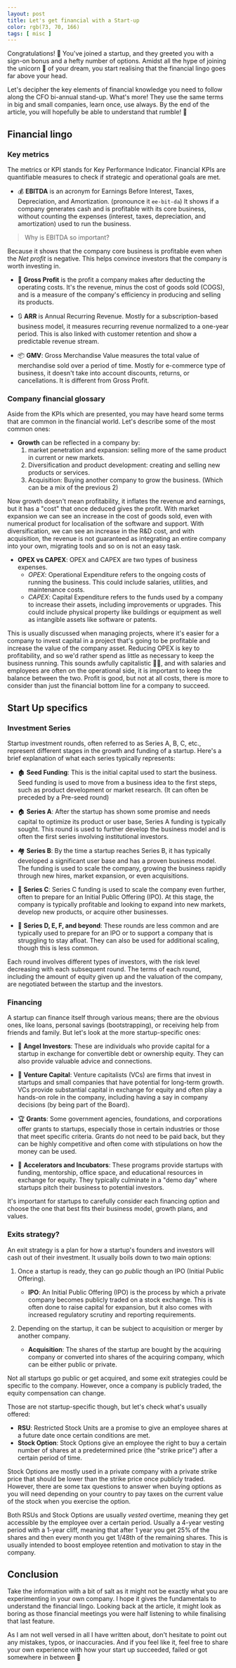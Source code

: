 ```yaml
---
layout: post
title: Let's get financial with a Start-up
color: rgb(73, 70, 166)
tags: [ misc ]
---
```


Congratulations! 🎉 You've joined a startup, and they greeted you with a sign-on bonus and a hefty number of options.
Amidst all the hype of joining the unicorn 🦄 of your dream, you start realising that the financial lingo goes far above
your head.

Let's decipher the key elements of financial knowledge you need to follow along the CFO bi-annual stand-up.
What's more! They use the same terms in big and small companies, learn once, use always.
By the end of the article, you will hopefully be able to understand that rumble! 🤞

## Financial lingo

### Key metrics

The metrics or KPI stands for Key Performance Indicator.
Financial KPIs are quantifiable measures to check if strategic and operational goals are met.

- 💰 **EBITDA** is an acronym for Earnings Before Interest, Taxes, Depreciation, and Amortization. (pronounce
  it `ee-bit-da`)
  It shows if a company generates cash and is profitable with its core business, without counting the expenses 
  (interest, taxes, depreciation, and amortization) used to run the business.

> Why is EBITDA so important?

Because it shows that the company core business is profitable even when the _Net profit_ is negative.
This helps convince investors that the company is worth investing in.

- 💸 **Gross Profit** is the profit a company makes after deducting the operating costs.
  It's the revenue, minus the cost of goods sold (COGS), and is a measure of the company's efficiency in producing and
  selling its products.

- 🔃 **ARR** is Annual Recurring Revenue.
  Mostly for a subscription-based business model, it measures recurring revenue normalized to a one-year period.
  This is also linked with customer retention and show a predictable revenue stream.

- 📦 **GMV**: Gross Merchandise Value measures the total value of merchandise sold over a period of time.
  Mostly for e-commerce type of business, it doesn't take into account discounts, returns, or cancellations.
  It is different from Gross Profit.

### Company financial glossary

Aside from the KPIs which are presented, you may have heard some terms that are common in the financial world.
Let's describe some of the most common ones:

- **Growth** can be reflected in a company by:
    1. market penetration and expansion: selling more of the same product in current or new markets.
    2. Diversification and product development: creating and selling new products or services.
    3. Acquisition: Buying another company to grow the business. (Which can be a mix of the previous 2)

Now growth doesn't mean profitability, it inflates the revenue and earnings,
but it has a "cost" that once deduced gives the profit.
With market expansion we can see an increase in the cost of goods sold,
even with numerical product for localisation of the software and support.
With diversification, we can see an increase in the R&D cost, and with acquisition, the revenue is not guaranteed as
integrating an entire company into your own, migrating tools and so on is not an easy task.

- **OPEX vs CAPEX**: OPEX and CAPEX are two types of business expenses.
    - _OPEX_: Operational Expenditure refers to the ongoing costs of running the business.
      This could include salaries, utilities, and maintenance costs.
    - _CAPEX_: Capital Expenditure refers to the funds used by a company to increase their assets, including improvements
      or upgrades.
      This could include physical property like buildings or equipment as well as intangible assets like software or
      patents.

This is usually discussed when managing projects, where it's easier for a company to invest capital in a project
that's going to be profitable and increase the value of the company asset.
Reducing OPEX is key to profitability, and so we'd rather spend as little as necessary to keep the business running.
This sounds awfully capitalistic 😵‍💫, and with salaries and employees are often on the operational side,
it is important to keep the balance between the two.
Profit is good, but not at all costs, there is more to consider than just the financial bottom line for a company to
succeed.

## Start Up specifics

### Investment Series

Startup investment rounds, often referred to as Series A, B, C, etc.,
represent different stages in the growth and funding of a startup.
Here's a brief explanation of what each series typically represents:

- 🏚️ **Seed Funding**: This is the initial capital used to start the business.
  Seed funding is used to move from a business idea to the first steps,
  such as product development or market research. (It can often be preceded by a Pre-seed round)

- 🏠 **Series A**: After the startup has shown some promise and needs capital to optimize its product or user base,
  Series A funding is typically sought.
  This round is used to further develop the business model and is often the first series involving institutional
  investors.

- 🏘️ **Series B**: By the time a startup reaches Series B,
  it has typically developed a significant user base and has a proven business model.
  The funding is used to scale the company, growing the business rapidly through new hires,
  market expansion, or even acquisitions.

- 🏢 **Series C**: Series C funding is used to scale the company even further,
  often to prepare for an Initial Public Offering (IPO).
  At this stage, the company is typically profitable and looking to expand into new markets,
  develop new products, or acquire other businesses.

- 💸 **Series D, E, F, and beyond**: These rounds are less common and are typically used to prepare for an IPO
  or to support a company that is struggling to stay afloat.
  They can also be used for additional scaling, though this is less common.

Each round involves different types of investors, with the risk level decreasing with each subsequent round.
The terms of each round, including the amount of equity given up and the valuation of the company,
are negotiated between the startup and the investors.

### Financing

A startup can finance itself through various means; there are the obvious ones, like loans, 
personal savings (bootstrapping), or receiving help from friends and family.
But let's look at the more startup-specific ones:

- 👼 **Angel Investors**: These are individuals who provide capital for a startup in exchange for convertible debt or
   ownership equity. They can also provide valuable advice and connections.

- 👔 **Venture Capital**: Venture capitalists (VCs) are firms that invest in startups and small companies that have
   potential for long-term growth. VCs provide substantial capital in exchange for equity and often play a hands-on role
   in the company, including having a say in company decisions (by being part of the Board).

- 🏆 **Grants**: Some government agencies, foundations, and corporations offer grants to startups, especially those in
   certain industries or those that meet specific criteria. Grants do not need to be paid back, but they can be highly
   competitive and often come with stipulations on how the money can be used.

- 🏫 **Accelerators and Incubators**: These programs provide startups with funding, mentorship, office space, and
   educational resources in exchange for equity. They typically culminate in a "demo day" where startups pitch their
   business to potential investors.

It's important for startups to carefully consider each financing option and choose the one that best fits their business
model, growth plans, and values.

### Exits strategy?

An exit strategy is a plan for how a startup's founders and investors will cash out of their investment.
It usually boils down to two main options:

1. Once a startup is ready, they can go _public_ though an IPO (Initial Public Offering).
    - **IPO**: An Initial Public Offering (IPO) is the process by which a private company
      becomes publicly traded on a stock exchange.
      This is often done to raise capital for expansion,
      but it also comes with increased regulatory scrutiny and reporting requirements.

2. Depending on the startup, it can be subject to acquisition or merger by another company.
    - **Acquisition**: The shares of the startup are bought by the acquiring company or converted
      into shares of the acquiring company, which can be either public or private.

Not all startups go public or get acquired, and some exit strategies could be specific to the company.
However, once a company is publicly traded, the equity compensation can change.

Those are not startup-specific though, but let's check what's usually offered:

- **RSU**: Restricted Stock Units are a promise to give an employee shares 
  at a future date once certain conditions are met.
- **Stock Option**: Stock Options give an employee the right to buy a certain number of shares at a predetermined price
  (the "strike price") after a certain period of time.

Stock Options are mostly used in a private company with a private strike price that should be lower than the strike price 
once publicly traded.
However, there are some tax questions to answer when buying options as you will need depending on your country to pay taxes
on the current value of the stock when you exercise the option.

Both RSUs and Stock Options are usually _vested_ overtime, meaning they get accessible by the employee over a certain period.
Usually a 4-year vesting period with a 1-year cliff, meaning that after 1 year you get 25% of the shares and then every
month you get 1/48th of the remaining shares.
This is usually intended to boost employee retention and motivation to stay in the company.


## Conclusion

Take the information with a bit of salt as it might not be exactly what you are experimenting in your own company.
I hope it gives the fundamentals to understand the financial lingo.
Looking back at the article, it might look as boring as those financial meetings you were half listening to while 
finalising that last feature.

As I am not well versed in all I have written about, don't hesitate to point out any mistakes, typos, or inaccuracies.
And if you feel like it, feel free to share your own experience with how your start up succeeded, failed or 
got somewhere in between 🥳